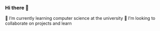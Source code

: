 ### Hi there 👋
 🌱 I’m currently learning computer science at the university
 👯 I’m looking to collaborate on projects and learn

<!--
**xcesarg/xcesarg** is a ✨ _special_ ✨ repository because its `README.md` (this file) appears on your GitHub profile.

Here are some ideas to get you started:

- 🔭 I’m currently working on ...
- 🌱 I’m currently learning computer science at the university
- 👯 I’m looking to collaborate on projects and learn
- 🤔 I’m looking for help with code 
- 💬 Ask me about ...
- 📫 How to reach me: ...
- 😄 Pronouns: ...
- ⚡ Fun fact: ...
-->
